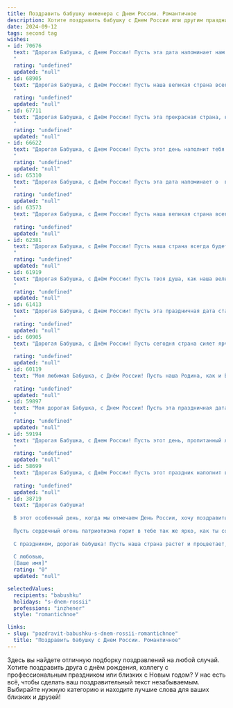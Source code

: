 ```yaml
---
title: Поздравить бабушку инженера с Днем России. Романтичное
description: Хотите поздравить бабушку с Днем России или другим праздником? Наш ИИ создаст незабываемое поздравление, а вы обязательно выделитесь среди других.  
date: 2024-09-12
tags: second tag
wishes:
- id: 70676
  text: "Дорогая Бабушка, с Днем России! Пусть эта дата напоминает нам о величии нашей Родины, о силе духа и  неугасимой любви к нашей земле. Желаю тебе, как настоящему инженеру, чтобы все твои замыслы воплощались в жизнь, а твоё сердце всегда было наполнено гордостью за наш прекрасный край.
  "
  rating: "undefined"
  updated: "null"
- id: 68905
  text: "Дорогая Бабушка, с Днём России! Пусть наша великая страна всегда будет для нас символом надежды, любви и вдохновения. Пусть ваша жизнь, полная мудрости и инженерного таланта, продолжает радовать нас своими  достижениями и открытиями. С праздником!
  "
  rating: "undefined"
  updated: "null"
- id: 67711
  text: "Дорогая Бабушка, с Днём России! Пусть эта прекрасная страна, которую ты так любишь, всегда дарит тебе мир, радость и вдохновение. Твой инженерный ум и талант – это настоящая гордость для всех нас. Мы любим тебя безмерно!
  "
  rating: "undefined"
  updated: "null"
- id: 66622
  text: "Дорогая Бабушка, с Днем России! Пусть этот день наполнит тебя теплом любви, как и все те годы, что ты посвятила своей стране. Твой инженерный ум, твоя стойкость и мудрость - настоящая опора для всех нас. Пусть в твоем сердце всегда цветет гордость за родину, а глаза светятся оптимизмом и любовью. С праздником!
  "
  rating: "undefined"
  updated: "null"
- id: 65310
  text: "Дорогая Бабушка, с Днём России! Пусть эта дата напоминает о  великой силе нашей Родины, о ее красоте и вечной молодости. Желаю, чтобы в твоей душе всегда царила гармония, а сердце билось в унисон с ритмом России, как великий инженер управляет сложным механизмом. С праздником!
  "
  rating: "undefined"
  updated: "null"
- id: 63573
  text: "Дорогая Бабушка, с Днем России! Пусть наша великая страна всегда сияет яркими красками, а ты, как настоящий инженер своей судьбы, строишь мосты к счастью и процветанию. Пусть любовь и гармония всегда будут рядом с тобой!
  "
  rating: "undefined"
  updated: "null"
- id: 62381
  text: "Дорогая Бабушка, с Днём России! Пусть наша страна всегда будет сильной и процветающей, как твои золотые руки, которые создавали уют и тепло нашей семье. Поздравляем тебя с праздником, наша любимая инженер-мечтательница!
  "
  rating: "undefined"
  updated: "null"
- id: 61919
  text: "Дорогая Бабушка, с Днём России! Пусть твоя душа, как наша великая страна, всегда будет полна оптимизма, тепла и любви. Пусть твои инженерные таланты и знания вдохновляют нас на новые свершения и открытия!
  "
  rating: "undefined"
  updated: "null"
- id: 61413
  text: "Дорогая Бабушка, с Днем России! Пусть эта праздничная дата станет символом вашей неиссякаемой энергии, творческого таланта и любви к нашей Родине. Вы, как истинный инженер,  создали крепкий фундамент для нашей семьи, наполняя ее теплом и заботой. С праздником, любимая!
  "
  rating: "undefined"
  updated: "null"
- id: 60905
  text: "Дорогая Бабушка, с Днём России! Пусть сегодня страна сияет ярче, чем когда-либо, а твоя душа наполнится теплом и любовью, как весенний сад цветами. Ты - настоящий инженер жизни, строящий крепкие мосты любви и заботы. Спасибо за твою мудрость и нежность. С праздником!
  "
  rating: "undefined"
  updated: "null"
- id: 60119
  text: "Моя любимая Бабушка, с Днём России! Пусть наша Родина, как и Вы, всегда будет сильной, мудрой и прекрасной. Ваша инженерная душа, которая творит чудеса, - это настоящая гордость нашей страны. Желаю Вам яркого праздника, наполненного любовью, теплом и светлыми надеждами!
  "
  rating: "undefined"
  updated: "null"
- id: 59897
  text: "Моя дорогая Бабушка, с Днем России! Пусть эта праздничная дата напомнит тебе о силе духа, о любви к Родине и о том, как ты, инженер по призванию, всегда строила,  создавала, служила России,  вкладывая в это любовь и  нежность, подобные твоей душе.
  "
  rating: "undefined"
  updated: "null"
- id: 59194
  text: "Дорогая Бабушка, с Днем России! Пусть этот день, пропитанный любовью к Родине, принесет Вам радость и тепло. Вы – настоящий инженер, творец и строитель,  Ваша душа сильна и красива, как русская природа. Пусть  жизнь будет полна  светлых моментов и  крепких объятий.
  "
  rating: "undefined"
  updated: "null"
- id: 58699
  text: "Дорогая Бабушка, с Днём России! Пусть этот праздник наполнит вашу жизнь нежностью и гордостью за нашу великую Родину. Пусть ваши руки, которые строили будущее, всегда будут сильными и ловкими, подобно талантливому инженеру, каким вы всегда были. Желаю вам крепкого здоровья, радости и мирного неба над головой!
  "
  rating: "undefined"
  updated: "null"
- id: 38719
  text: "Дорогая бабушка!
  
  В этот особенный день, когда мы отмечаем День России, хочу поздравить тебя от всего сердца. Ты — настоящая жемчужина нашей семьи, а твой жизненный опыт и мудрость вдохновляют нас каждый день. Как инженер, ты построила не только прекрасные конструкции, но и крепкие связи между нами, создав уютный мир, полный любви и заботы.
  
  Пусть сердечный огонь патриотизма горит в тебе так же ярко, как ты согреваешь наши души. Желаю, чтобы каждый новый день приносил тебе радость, а в глазах снова загорались искры счастья. Спасибо за все, что ты делаешь для нас, и за ту любовь, которую ты щедро даришь.
  
  С праздником, дорогая бабушка! Пусть наша страна растет и процветает, а твое сердце всегда наполняется гордостью за её достижения!
  
  С любовью,
  [Ваше имя]"
  rating: "0"
  updated: "null"

selectedValues:
  recipients: "babushku"
  holidays: "s-dnem-rossii"
  professions: "inzhener"
  style: "romantichnoe"

links:
- slug: "pozdravit-babushku-s-dnem-rossii-romantichnoe"
  title: "Поздравить бабушку с Днем России. Романтичное"
---
```


Здесь вы найдете отличную подборку поздравлений на любой случай. 
Хотите поздравить друга с днём рождения, коллегу с профессиональным праздником или близких с Новым годом? У нас есть всё, чтобы сделать ваш поздравительный текст незабываемым. Выбирайте нужную категорию и находите лучшие слова для ваших близких и друзей!
